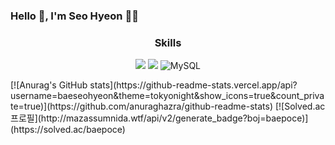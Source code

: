 ### Hello 👋, I'm Seo Hyeon 👨‍💻
<!--
**baeseohyeon/baeseohyeon** is a ✨ _special_ ✨ repository because its `README.md` (this file) appears on your GitHub profile.

Here are some ideas to get you started:

- 🔭 I’m currently working on ...
- 🌱 I’m currently learning ...
- 👯 I’m looking to collaborate on ...
- 🤔 I’m looking for help with ...
- 💬 Ask me about ...
- 📫 How to reach me: ...
- 😄 Pronouns: ...
- ⚡ Fun fact: ...
-->
<h3 align="center">
    Skills
</h3>

<p align="center">
  <img src="https://img.shields.io/badge/Java-007396?style=flat-square&logo=Java&logoColor=white"/>
  <img src="https://img.shields.io/badge/Spring Boot-6DB33F?style=flat-square&logo=Spring Boot&logoColor=white"/> 
  <img alt="MySQL" src ="https://img.shields.io/badge/MySQL-339933?&style=flat-square&logo=MySQL&logoColor=white"/>
</p>
[![Anurag's GitHub stats](https://github-readme-stats.vercel.app/api?username=baeseohyeon&theme=tokyonight&show_icons=true&count_private=true)](https://github.com/anuraghazra/github-readme-stats)
[![Solved.ac
프로필](http://mazassumnida.wtf/api/v2/generate_badge?boj=baepoce)](https://solved.ac/baepoce)
